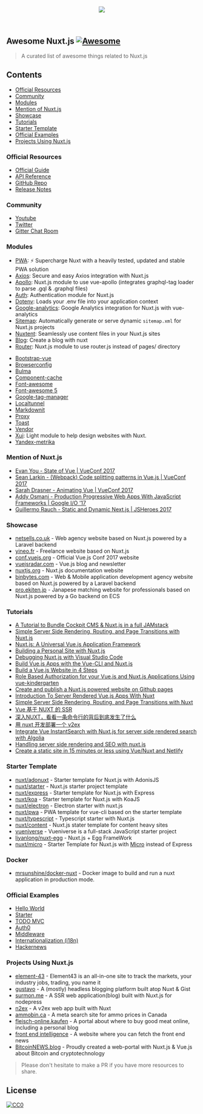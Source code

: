 <p align="center">
  <br>
    <img src="http://imgur.com/V4LtoII.png" />
  <br>
  <br>
  <br>
</p>

## Awesome Nuxt.js [![Awesome](https://cdn.rawgit.com/sindresorhus/awesome/d7305f38d29fed78fa85652e3a63e154dd8e8829/media/badge.svg)](https://github.com/sindresorhus/awesome)

> A curated list of awesome things related to Nuxt.js

## Contents

- [Official Resources](#official-resources)
- [Community](#community)
- [Modules](#modules)
- [Mention of Nuxt.js](#mention-of-nuxtjs)
- [Showcase](#showcase)
- [Tutorials](#tutorials)
- [Starter Template](#starter-template)
- [Official Examples](#official-examples)
- [Projects Using Nuxt.js](#projects-using-nuxtjs)

### Official Resources

- [Official Guide](https://nuxtjs.org/guide)
- [API Reference](https://nuxtjs.org/api)
- [GitHub Repo](https://github.com/nuxt/nuxt.js)
- [Release Notes](https://github.com/nuxt/nuxt.js/releases)

### Community

- [Youtube](https://www.youtube.com/channel/UCJ9jj5YMzo-HsyM6WG9Q_Lg)
- [Twitter](https://twitter.com/nuxt_js)
- [Gitter Chat Room](https://gitter.im/nuxt/nuxt.js)

### Modules

<!-- A -->

- [PWA](https://github.com/nuxt-community/pwa-module): ⚡ Supercharge Nuxt with a heavily tested, updated and stable PWA solution
- [Axios](https://github.com/nuxt-community/axios-module): Secure and easy Axios integration with Nuxt.js
- [Apollo](https://github.com/nuxt-community/apollo-module): Nuxt.js module to use vue-apollo (integrates graphql-tag loader to parse .gql & .graphql files)
- [Auth](https://github.com/nuxt-community/auth-module): Authentication module for Nuxt.js
- [Dotenv](https://github.com/nuxt-community/dotenv-module): Loads your .env file into your application context
- [Google-analytics](https://github.com/nuxt-community/analytics-module): Google Analytics integration for Nuxt.js with vue-analytics
- [Sitemap](https://github.com/nuxt-community/sitemap-module): Automatically generate or serve dynamic `sitemap.xml` for Nuxt.js projects
- [Nuxtent](https://github.com/nuxt-community/nuxtent-module): Seamlessly use content files in your Nuxt.js sites
- [Blog](https://github.com/nuxt-community/blog-module): Create a blog with nuxt
- [Router](https://github.com/nuxt-community/router-module): Nuxt.js module to use router.js instead of pages/ directory

<!-- B -->

- [Bootstrap-vue](https://github.com/nuxt-community/modules/tree/master/packages/bootstrap-vue)
- [Browserconfig](https://github.com/nuxt-community/modules/tree/master/packages/browserconfig)
- [Bulma](https://github.com/nuxt-community/modules/tree/master/packages/bulma)
- [Component-cache](https://github.com/nuxt-community/modules/tree/master/packages/component-cache)
- [Font-awesome](https://github.com/nuxt-community/modules/tree/master/packages/font-awesome)
- [Font-awesome 5](https://github.com/Qonfucius/nuxt-fontawesome)
- [Google-tag-manager](https://github.com/nuxt-community/modules/tree/master/packages/google-tag-manager)
- [Localtunnel](https://github.com/nuxt-community/modules/tree/master/packages/localtunnel)
- [Markdownit](https://github.com/nuxt-community/modules/tree/master/packages/markdownit)
- [Proxy](https://github.com/nuxt-community/modules/tree/master/packages/proxy)
- [Toast](https://github.com/nuxt-community/modules/tree/master/packages/toast)
- [Vendor](https://github.com/nuxt-community/modules/tree/master/packages/vendor)
- [Xui](https://github.com/MetaCorp/xui-module): Light module to help design websites with Nuxt.
- [Yandex-metrika](https://github.com/nuxt-community/modules/tree/master/packages/yandex-metrika)

<!-- C -->

### Mention of Nuxt.js

- [Evan You - State of Vue | VueConf 2017](https://youtu.be/lG0Ys-2d4MA?t=9m25s)
- [Sean Larkin - (Webpack) Code splitting patterns in Vue.js | VueConf 2017](https://youtu.be/rn97hCNQsKI?t=12m20s)
- [Sarah Drasner - Animating Vue | VueConf 2017](https://youtu.be/gJDyhmL9O_E?t=23m48s)
- [Addy Osmani - Production Progressive Web Apps With JavaScript Frameworks | Google I/O '17](https://youtu.be/aCMbSyngXB4?t=34m45s)
- [Guillermo Rauch - Static and Dynamic Next.js | JSHeroes 2017](https://youtu.be/lLNJsuXB4CI?t=36m50s)

### Showcase
 - [netsells.co.uk](https://netsells.co.uk/) - Web agency website based on Nuxt.js powered by a Laravel backend
 - [yineo.fr](https://yineo.fr/) - Freelance website based on Nuxt.js
 - [conf.vuejs.org](https://conf.vuejs.org) - Official Vue.js Conf 2017 website
 - [vuejsradar.com](http://www.vuejsradar.com/) - Vue.js blog and newsletter
 - [nuxtjs.org](https://nuxtjs.org) - Nuxt.js documentation website
 - [binbytes.com](https://www.binbytes.com) - Web & Mobile application development agency website based on Nuxt.js powered by a Laravel backend
 - [pro.ekiten.jp](https://pro.ekiten.jp) - Janapese matching website for professionals based on Nuxt.js powered by a Go backend on ECS

### Tutorials

- [A Tutorial to Bundle Cockpit CMS & Nuxt.js in a full JAMstack](https://snipcart.com/blog/cockpit-cms-tutorial-nuxtjs?utm_content=buffer93967&utm_medium=social&utm_source=twitter.com&utm_campaign=buffer#demo-repo)
- [Simple Server Side Rendering, Routing, and Page Transitions with Nuxt.js](https://css-tricks.com/simple-server-side-rendering-routing-page-transitions-nuxt-js/?utm_content=buffer2cbd9&utm_medium=social&utm_source=twitter.com&utm_campaign=buffer)
- [Nuxt.js: A Universal Vue.js Application Framework](https://www.sitepoint.com/nuxt-js-universal-vue-js/)
- [Building a Personal Site with Nuxt.js](https://medium.com/@kenrogers/building-a-personal-site-with-nuxt-js-96e5703079)
- [Debugging Nuxt.js with Visual Studio Code](https://medium.com/@marshallswain/debugging-nuxt-js-with-visual-studio-code-724920140b8f)
- [Build Vue.js Apps with the Vue-CLI and Nuxt.js](https://egghead.io/lessons/vue-build-vue-js-apps-with-the-vue-cli-and-nuxt-js)
- [Build a Vue.js Website in 4 Steps](https://hackernoon.com/build-a-vue-js-website-in-4-steps-56dc5db8012b)
- [Role Based Authorization for your Vue.js and Nuxt.js Applications Using vue-kindergarten](https://medium.com/@JiriChara/role-based-authorization-for-your-vue-js-and-nuxt-js-applications-using-vue-kindergarten-fd483e013ec5)
- [Create and publish a Nuxt.js powered website on Github pages](https://hackernoon.com/create-and-publish-a-nuxt-powered-website-on-github-pages-3e922dfa7372)
- [Introduction To Server Rendered Vue.js Apps With Nuxt](https://medium.com/codingthesmartway-com-blog/introduction-to-server-rendered-vue-js-apps-with-nuxt-91dbfd80795a)
- [Simple Server Side Rendering, Routing, and Page Transitions with Nuxt](https://css-tricks.com/simple-server-side-rendering-routing-page-transitions-nuxt-js/)
- [Vue 基于 NUXT 的 SSR](http://orangexc.xyz/2016/12/27/Vue-nuxt-based-ssr)
- [深入NUXT，看看一条命令行的背后到底发生了什么](https://segmentfault.com/a/1190000008114613)
- [用 nuxt 开发部署一个 v2ex](http://orangexc.xyz/2017/06/19/N2ex)
- [Integrate Vue InstantSearch with Nuxt.js for server side rendered search with Algolia](https://community.algolia.com/vue-instantsearch/advanced/integrate-with-nuxt.html)
- [Handling server side rendering and SEO with nuxt.js](https://medium.com/@devlob/handling-server-side-rendering-and-seo-with-nuxt-js-fa8a2b0ae2ee)
- [Create a static site in 15 minutes or less using Vue/Nuxt and Netlify](https://codeburst.io/create-a-static-site-in-15-minutes-or-less-using-vue-js-e4e2a9945ee6)

### Starter Template

- [nuxt/adonuxt](https://github.com/nuxt-community/adonuxt-template) - Starter template for Nuxt.js with AdonisJS
- [nuxt/starter](https://github.com/nuxt-community/starter-template) - Nuxt.js starter project template
- [nuxt/express](https://github.com/nuxt-community/express-template) - Starter template for Nuxt.js with Express
- [nuxt/koa](https://github.com/nuxt-community/koa-template) - Starter template for Nuxt.js with KoaJS
- [nuxt/electron](https://github.com/nuxt-community/electron-template) - Electron starter with nuxt.js
- [nuxt/pwa](https://github.com/nuxt-community/pwa-template) - PWA template for vue-cli based on the starter template
- [nuxt/typescript](https://github.com/nuxt-community/typescript-template) - Typescript starter with Nuxt.js
- [nuxt/content](https://github.com/nuxt-community/content-template) -  Nuxt.js stater template for content heavy sites
- [vueniverse](https://github.com/rlindskog/vueniverse) - Vueniverse is a full-stack JavaScript starter project
- [liyanlong/nuxt-egg](https://github.com/liyanlong/nuxt-egg) - Nuxt.js + Egg FrameWork
- [nuxt/micro](https://github.com/nuxt-community/nuxt-micro-template) - Starter Template for Nuxt.js with [Micro](https://github.com/zeit/micro) instead of Express

### Docker

- [mrsunshine/docker-nuxt](https://github.com/mrsunshine/docker-nuxt) - Docker image to build and run a nuxt application in production mode.

### Official Examples

- [Hello World](https://hello-world.nuxtjs.org/)
- [Starter](https://starter.nuxtjs.org/)
- [TODO MVC](https://todomvc.nuxtjs.org/)
- [Auth0](https://auth0.nuxtjs.org/)
- [Middleware](https://middleware.nuxtjs.org/)
- [Internationalization (i18n)](https://i18n.nuxtjs.org/fr/)
- [Hackernews](https://github.com/nuxt/hackernews)

### Projects Using Nuxt.js

 - [element-43](https://element-43.com/) - Element43 is an all-in-one site to track the markets, your industry jobs, trading, you name it
 - [gustavo](https://github.com/eggplanetio/gustavo) - A (mostly) headless blogging platform built atop Nuxt & Gist
 - [surmon.me](https://github.com/surmon-china/surmon.me) - A SSR web application(blog) built with Nuxt.js for nodepress
 - [n2ex](https://github.com/OrangeXC/n2ex) - A v2ex web app built with Nuxt
 - [ammobin.ca](https://github.com/ammobinDOTca/ammobin-client) - A meta search site for ammo prices in Canada
 - [fleisch-online.kaufen](https://www.fleisch-online.kaufen) - A portal about where to buy good meat online, including a personal blog
 - [front end intelligence](https://news.awesomes.cn/) - A website where you can fetch the front end news
 - [BitcoinNEWS.blog](https://bitcoinnews.blog) - Proudly created a web-portal with Nuxt.js & Vue.js about Bitcoin and cryptotechnology

> Please don't hesitate to make a PR if you have more resources to share.


## License

[![CC0](https://i.creativecommons.org/p/zero/1.0/88x31.png)](https://creativecommons.org/publicdomain/zero/1.0/)
